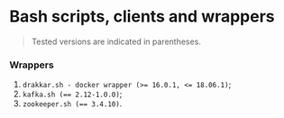 Bash scripts, clients and wrappers
==================================

> Tested versions are indicated in parentheses.

### Wrappers

1. `drakkar.sh - docker wrapper (>= 16.0.1, <= 18.06.1)`;
2. `kafka.sh (== 2.12-1.0.0)`;
3. `zookeeper.sh (== 3.4.10)`.
